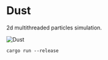 # Dust

2d multithreaded particles simulation.

![Dust](https://github.com/psincf/Dust/assets/44228825/233bc199-d75f-4fbd-9da2-1c0e01ef892d)

`cargo run --release`
